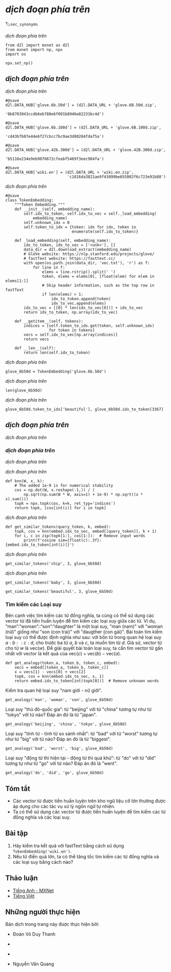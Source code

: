 <!-- ===================== Bắt đầu dịch Phần 1 ==================== -->
<!-- ========================================= REVISE - BẮT ĐẦU =================================== -->

<!--
# Finding Synonyms and Analogies
-->

# *dịch đoạn phía trên*
:label:`sec_synonyms`


<!--
In :numref:`sec_word2vec_pretraining` we trained a word2vec word embedding model on a small-scale dataset and searched for synonyms using the cosine similarity of word vectors.
In practice, word vectors pretrained on a large-scale corpus can often be applied to downstream natural language processing tasks.
This section will demonstrate how to use these pretrained word vectors to find synonyms and analogies.
We will continue to apply pretrained word vectors in subsequent sections.
-->

*dịch đoạn phía trên*


```{.python .input}
from d2l import mxnet as d2l
from mxnet import np, npx
import os

npx.set_np()
```


<!--
## Using Pretrained Word Vectors
-->

## *dịch đoạn phía trên*


<!--
Below lists pretrained GloVe embeddings of dimensions 50, 100, and 300, which can be downloaded from the [GloVe website](https://nlp.stanford.edu/projects/glove/).
The pretrained fastText embeddings are available in multiple languages.
Here we consider one English version (300-dimensional "wiki.en") that can be downloaded from the [fastText website](https://fasttext.cc/).
-->

*dịch đoạn phía trên*


```{.python .input  n=35}
#@save
d2l.DATA_HUB['glove.6b.50d'] = (d2l.DATA_URL + 'glove.6B.50d.zip',
                                '0b8703943ccdb6eb788e6f091b8946e82231bc4d')

#@save
d2l.DATA_HUB['glove.6b.100d'] = (d2l.DATA_URL + 'glove.6B.100d.zip',
                                 'cd43bfb07e44e6f27cbcc7bc9ae3d80284fdaf5a')

#@save
d2l.DATA_HUB['glove.42b.300d'] = (d2l.DATA_URL + 'glove.42B.300d.zip',
                                  'b5116e234e9eb9076672cfeabf5469f3eec904fa')

#@save
d2l.DATA_HUB['wiki.en'] = (d2l.DATA_URL + 'wiki.en.zip',
                           'c1816da3821ae9f43899be655002f6c723e91b88')
```


<!--
We define the following `TokenEmbedding` class to load the above pretrained Glove and fastText embeddings.
-->

*dịch đoạn phía trên*


```{.python .input}
#@save
class TokenEmbedding:
    """Token Embedding."""
    def __init__(self, embedding_name):
        self.idx_to_token, self.idx_to_vec = self._load_embedding(
            embedding_name)
        self.unknown_idx = 0
        self.token_to_idx = {token: idx for idx, token in
                             enumerate(self.idx_to_token)}

    def _load_embedding(self, embedding_name):
        idx_to_token, idx_to_vec = ['<unk>'], []
        data_dir = d2l.download_extract(embedding_name)
        # GloVe website: https://nlp.stanford.edu/projects/glove/
        # fastText website: https://fasttext.cc/
        with open(os.path.join(data_dir, 'vec.txt'), 'r') as f:
            for line in f:
                elems = line.rstrip().split(' ')
                token, elems = elems[0], [float(elem) for elem in elems[1:]]
                # Skip header information, such as the top row in fastText
                if len(elems) > 1:
                    idx_to_token.append(token)
                    idx_to_vec.append(elems)
        idx_to_vec = [[0] * len(idx_to_vec[0])] + idx_to_vec
        return idx_to_token, np.array(idx_to_vec)

    def __getitem__(self, tokens):
        indices = [self.token_to_idx.get(token, self.unknown_idx)
                   for token in tokens]
        vecs = self.idx_to_vec[np.array(indices)]
        return vecs

    def __len__(self):
        return len(self.idx_to_token)
```


<!--
Next, we use 50-dimensional GloVe embeddings pretrained on a subset of the Wikipedia.
The corresponding word embedding is automatically downloaded the first time we create a pretrained word embedding instance.
-->

*dịch đoạn phía trên*


```{.python .input  n=11}
glove_6b50d = TokenEmbedding('glove.6b.50d')
```


<!--
Output the dictionary size. The dictionary contains $400,000$ words and a special unknown token.
-->

*dịch đoạn phía trên*


```{.python .input}
len(glove_6b50d)
```


<!--
We can use a word to get its index in the dictionary, or we can get the word from its index.
-->

*dịch đoạn phía trên*


```{.python .input  n=12}
glove_6b50d.token_to_idx['beautiful'], glove_6b50d.idx_to_token[3367]
```

<!-- ===================== Kết thúc dịch Phần 1 ===================== -->

<!-- ===================== Bắt đầu dịch Phần 2 ===================== -->

<!--
## Applying Pretrained Word Vectors
-->

## *dịch đoạn phía trên*


<!--
Below, we demonstrate the application of pretrained word vectors, using GloVe as an example.
-->

*dịch đoạn phía trên*


<!--
### Finding Synonyms
-->

### *dịch đoạn phía trên*


<!--
Here, we re-implement the algorithm used to search for synonyms by cosine similarity introduced in :numref:`sec_word2vec`
-->

*dịch đoạn phía trên*


<!--
In order to reuse the logic for seeking the $k$ nearest neighbors when seeking analogies,
we encapsulate this part of the logic separately in the `knn` ($k$-nearest neighbors) function.
-->

*dịch đoạn phía trên*


```{.python .input}
def knn(W, x, k):
    # The added 1e-9 is for numerical stability
    cos = np.dot(W, x.reshape(-1,)) / (
        np.sqrt(np.sum(W * W, axis=1) + 1e-9) * np.sqrt((x * x).sum()))
    topk = npx.topk(cos, k=k, ret_typ='indices')
    return topk, [cos[int(i)] for i in topk]
```


<!--
Then, we search for synonyms by pre-training the word vector instance `embed`.
-->

*dịch đoạn phía trên*


```{.python .input}
def get_similar_tokens(query_token, k, embed):
    topk, cos = knn(embed.idx_to_vec, embed[[query_token]], k + 1)
    for i, c in zip(topk[1:], cos[1:]):  # Remove input words
        print(f'cosine sim={float(c):.3f}: {embed.idx_to_token[int(i)]}')
```


<!--
The dictionary of pretrained word vector instance `glove_6b50d` already created contains 400,000 words and a special unknown token.
Excluding input words and unknown words, we search for the three words that are the most similar in meaning to "chip".
-->

*dịch đoạn phía trên*


```{.python .input}
get_similar_tokens('chip', 3, glove_6b50d)
```


<!--
Next, we search for the synonyms of "baby" and "beautiful".
-->

*dịch đoạn phía trên*


```{.python .input}
get_similar_tokens('baby', 3, glove_6b50d)
```

```{.python .input}
get_similar_tokens('beautiful', 3, glove_6b50d)
```

<!-- ===================== Kết thúc dịch Phần 2 ===================== -->

<!-- ===================== Bắt đầu dịch Phần 3 ===================== -->

<!--
### Finding Analogies
-->

### Tìm kiếm các Loại suy


<!--
In addition to seeking synonyms, we can also use the pretrained word vector to seek the analogies between words.
For example, “man”:“woman”::“son”:“daughter” is an example of analogy, “man” is to “woman” as “son” is to “daughter”.
The problem of seeking analogies can be defined as follows: for four words in the analogical relationship $a : b :: c : d$, 
given the first three words, $a$, $b$ and $c$, we want to find $d$.
Assume the word vector for the word $w$ is $\text{vec}(w)$.
To solve the analogy problem, we need to find the word vector that is most similar to the result vector of $\text{vec}(c)+\text{vec}(b)-\text{vec}(a)$.
-->

Bên cạnh việc tìm kiếm các từ đồng nghĩa, ta cũng có thể sử dụng các vector từ đã tiền huấn luyện để tìm kiếm các loại suy giữa các từ.
Ví dụ, “man”:“woman”::“son”:“daughter” là một loại suy, "man (nam)" với "woman (nữ)" giống như "son (con trai)" với "daugther (con gái)".
Bài toán tìm kiếm loại suy có thể được định nghĩa như sau: với bốn từ trong quan hệ loại suy $a : b :: c : d$, 
cho trước ba từ $a$, $b$ và $c$, ta muốn tìm từ $d$.
Giả sử, vector từ cho từ $w$ là $\text{vec}(w)$.
Để giải quyết bài toán loại suy, ta cần tìm vector từ gần nhất với vector là kết quả của $\text{vec}(c)+\text{vec}(b)-\text{vec}(a)$.


```{.python .input}
def get_analogy(token_a, token_b, token_c, embed):
    vecs = embed[[token_a, token_b, token_c]]
    x = vecs[1] - vecs[0] + vecs[2]
    topk, cos = knn(embed.idx_to_vec, x, 1)
    return embed.idx_to_token[int(topk[0])]  # Remove unknown words
```


<!--
Verify the "male-female" analogy.
-->

Kiểm tra quan hệ loại suy "nam giới - nữ giới".


```{.python .input  n=18}
get_analogy('man', 'woman', 'son', glove_6b50d)
```


<!--
“Capital-country” analogy: "beijing" is to "china" as "tokyo" is to what? The answer should be "japan".
-->

Loại suy "thủ đô-quốc gia”: từ "beijing" với từ "china" tương tự như từ "tokyo" với từ nào? Đáp án đó là từ "japan".


```{.python .input  n=19}
get_analogy('beijing', 'china', 'tokyo', glove_6b50d)
```


<!--
"Adjective-superlative adjective" analogy: "bad" is to "worst" as "big" is to what? The answer should be "biggest".
-->

Loại suy "tính từ - tính từ so sánh nhất": từ "bad" với từ "worst" tương tự như từ "big" với từ nào? Đáp án đó là từ "biggest".


```{.python .input  n=20}
get_analogy('bad', 'worst', 'big', glove_6b50d)
```


<!--
"Present tense verb-past tense verb" analogy: "do" is to "did" as "go" is to what? The answer should be "went".
-->

Loại suy "động từ thì hiện tại - động từ thì quá khứ": từ "do" với từ "did" tương tự như từ "go" với từ nào? Đáp án đó là "went".


```{.python .input  n=21}
get_analogy('do', 'did', 'go', glove_6b50d)
```


## Tóm tắt

<!--
* Word vectors pre-trained on a large-scale corpus can often be applied to downstream natural language processing tasks.
* We can use pre-trained word vectors to seek synonyms and analogies.
-->

* Các vector từ được tiền huấn luyện trên kho ngữ liệu cỡ lớn thường được áp dụng cho các tác vụ xử lý ngôn ngữ tự nhiên.
* Ta có thể sử dụng các vector từ được tiền huấn luyện để tìm kiếm các từ đồng nghĩa và các loại suy.

## Bài tập

<!--
1. Test the fastText results using `TokenEmbedding('wiki.en')`.
2. If the dictionary is extremely large, how can we accelerate finding synonyms and analogies?
-->

1. Hãy kiểm tra kết quả với fastText bằng cách sử dụng `TokenEmbedding('wiki.en')`.
2. Nếu từ điển quá lớn, ta có thể tăng tốc tìm kiếm các từ đồng nghĩa và các loại suy bằng cách nào?


<!-- ===================== Kết thúc dịch Phần 3 ===================== -->
<!-- ========================================= REVISE - KẾT THÚC ===================================-->


## Thảo luận
* [Tiếng Anh - MXNet](https://discuss.d2l.ai/t/387)
* [Tiếng Việt](https://forum.machinelearningcoban.com/c/d2l)


## Những người thực hiện
Bản dịch trong trang này được thực hiện bởi:
<!--
Tác giả của mỗi Pull Request điền tên mình và tên những người review mà bạn thấy
hữu ích vào từng phần tương ứng. Mỗi dòng một tên, bắt đầu bằng dấu `*`.
Tên đầy đủ của các reviewer có thể được tìm thấy tại https://github.com/aivivn/d2l-vn/blob/master/docs/contributors_info.md
-->

* Đoàn Võ Duy Thanh
<!-- Phần 1 -->
* 

<!-- Phần 2 -->
* 

<!-- Phần 3 -->
* Nguyễn Văn Quang
